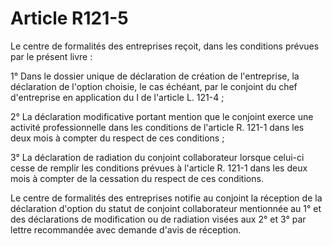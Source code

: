 # Article R121-5

Le centre de formalités des entreprises reçoit, dans les conditions prévues par le présent livre :

1° Dans le dossier unique de déclaration de création de l'entreprise, la déclaration de l'option choisie, le cas échéant, par le conjoint du chef d'entreprise en application du I de l'article L. 121-4 ;

2° La déclaration modificative portant mention que le conjoint exerce une activité professionnelle dans les conditions de l'article R. 121-1 dans les deux mois à compter du respect de ces conditions ;

3° La déclaration de radiation du conjoint collaborateur lorsque celui-ci cesse de remplir les conditions prévues à l'article R. 121-1 dans les deux mois à compter de la cessation du respect de ces conditions.

Le centre de formalités des entreprises notifie au conjoint la réception de la déclaration d'option du statut de conjoint collaborateur mentionnée au 1° et des déclarations de modification ou de radiation visées aux 2° et 3° par lettre recommandée avec demande d'avis de réception.
